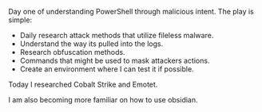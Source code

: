 Day one of understanding PowerShell through malicious intent.
The play is simple:
- Daily research attack methods that utilize fileless malware.
- Understand the way its pulled into the logs.
- Research obfuscation methods.
- Commands that might be used to mask attackers actions.
- Create an environment where I can test it if possible.

Today I researched Cobalt Strike and Emotet.

I am also becoming more familiar on how to use obsidian. 

